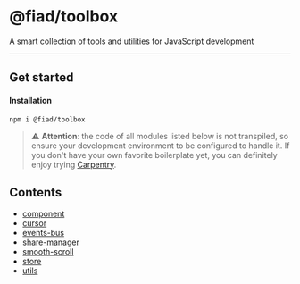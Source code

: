 # @fiad/toolbox

A smart collection of tools and utilities for JavaScript development

---

## Get started

#### Installation
```
npm i @fiad/toolbox
```

> ⚠️ __Attention__: the code of all modules listed below is not transpiled, so ensure your development environment to be configured to handle it. If you don't have your own favorite boilerplate yet, you can definitely enjoy trying [Carpentry](https://github.com/fiadone/carpentry).


## Contents

* [component](./component)
* [cursor](./cursor)
* [events-bus](./events-bus)
* [share-manager](./share-manager)
* [smooth-scroll](./smooth-scroll)
* [store](./store)
* [utils](./utils)
